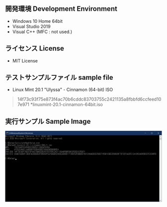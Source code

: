 ## 開発環境 Development Environment
- Windows 10 Home 64bit  
- Visual Studio 2019  
- Visual C++ (MFC : not used.)  

## ライセンス License
- MIT License  

## テストサンプルファイル sample file
- Linux Mint 20.1 "Ulyssa" - Cinnamon (64-bit) ISO  
> 14f73c93f75e873f4ac70b6cddc83703755c2421135a8fbbfd6ccfeed107e971 *linuxmint-20.1-cinnamon-64bit.iso

## 実行サンプル Sample Image
![](Image/Result.jpg)
